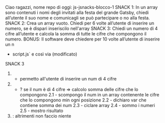 Ciao ragazzi,
nome repo di oggi: js-jsnacks-blocco-1
SNACK 1:
In un array sono contenuti i nomi degli invitati alla festa del grande Gatsby, chiedi all’utente il suo nome e comunicagli se può partecipare o no alla festa.
SNACK 2:
Crea un array vuoto.
Chiedi per 6 volte all’utente di inserire un numero, se è dispari inseriscilo nell'array
SNACK 3:
Chiedi un numero di 4 cifre all’utente
e calcola la somma di tutte le cifre che compongono il numero.
BONUS:
Il software deve chiedere per 10 volte all’utente di inserire un n

- script.js`
e così via (modificato) 

SNACK 3 
1. - permetto all'utente di inserire un num di 4 cifre
2. - ? se il num è di 4 cifre => calcolo somma delle cifre che lo compongono
2.1 - scompongo il num in un array contenente le cifre che lo compongono min ogni posizione
2.2 - dichiaro var che contiene somma dei num
2.3 - ciclare array
2.4 - sommo i numeri 
2.5 - mostro risultato
3. : altrimenti non faccio niente

